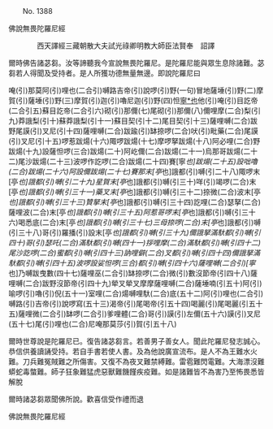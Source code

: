 ﻿　　No. 1388

佛說無畏陀羅尼經

　　　　西天譯經三藏朝散大夫試光祿卿明教大師臣法賢奉　詔譯


爾時佛告諸苾芻。汝等諦聽我今宣說無畏陀羅尼。是陀羅尼能與眾生息除諸難。苾芻若人得聞及受持者。是人所獲功德無量無邊。即說陀羅尼曰

唵(引)那莫阿(引)哩也(二合引)嚩路吉帝(引)說啰(引)野(一句)冒地薩埵(引)野(二)摩賀(引)薩埵(引)野(三)摩賀(引)迦(引)嚕尼迦(引)野(四)怛[寧*也](切身下同)他(引)唵(引)目訖帝(二合引五)蘇目訖帝(二合引六)砌(引)那儞(七)尾砌(引)那儞(八)儞哩摩(二合)梨(引九)莽誐梨(引十)蘇莽誐梨(引十一)蘇目契(引十二)尾目契(引十三)薩哩嚩(二合)跋野尾謨(引)叉尼(引十四)薩哩嚩(二合)跋踰(引)缽捺啰(二合)吠(引)毗藥(二合)尾謨(引)叉尼(引十五)啰惹跋煬(十六)陬啰跋煬(十七)摩啰拏跋煬(十八)阿必哩(二合)野跋煬(十九)設薩怛啰(三合)跋煬(二十)阿屹儞(二合)跋煬(二十一)烏那哥跋煬(二十二)尾沙跋煬(二十三)波啰作訖啰(二合)跋煬(二十四)賽[寧*也]跋煬(二十五)設咄嚕(二合)跋煬(二十六)阿設儞跋煬(二十七)賽那末[亭*也]誐都(引)嚩(引二十八)陬啰末[亭*也]誐都(引)嚩(引二十九)星賀末[亭*也]誐都(引)嚩(引三十)咩(引)竭啰(二合)末[亭*也]誐都(引)嚩(引三十一)藥叉末[亭*也]誐都(引)嚩(引三十二)捺微(二合)波末[亭*也]誐都(引)嚩(引三十三)贊拏末[亭*也]誐都(引)嚩(引三十四)訖哩(二合)瑟拏(二合)薩哩波(二合)末[亭*也]誐都(引)嚩(引三十五)阿惹哥啰末[亭*也]誐都(引)嚩(引三十六)喝悉底(二合)末[亭*也]誐都(引)嚩(引三十七)三母捺啰(二合)末[亭*也]誐都(引)嚩(引三十八)哥(引)羅播(引)設末[亭*也]誐都(引)嚩(引三十九)儞誐拏滿馱都(引)嚩(引四十)哥(引)瑟吒(二合)滿馱都(引)嚩(四十一)拶哩摩(二合)滿馱都(引)嚩(引四十二)尾沙訖啰(二合)蜜都(引)嚩(引四十三)訥哩僻(二合)叉都(引)嚩(引四十四)儞誐拏滿馱都(引)嚩(引四十五)波啰設娑怛啰(三合)都(引)嚩(引四十六)薩哩嚩(二合引)[寧*也]乃嚩跋曳數(四十七)薩哩巫(二合引)缽捺啰(二合)微(引)數沒節帝(引四十八)薩哩嚩(二合)跋野沒節帝(引四十九)犖叉犖叉摩摩薩哩嚩(二合)薩埵喃(引五十)阿(引)喻啰(引)嚕(引)倪(五十一)室哩(二合)煬嚩哩馱(二合)底(五十二)阿(引)哩也(二合引)嚩路(引)吉帝(引)說啰寫(五十三)渴帝(引)尾喝帝(引五十四)喝麗(引)尾喝麗(引五十五)薩哩微(二合引)缽啰(二合引)爹哩體(二合)哥(引)謨(引)左儞(五十六)謨(引)叉尼(五十七)尾(引)哩也(二合)尼唵那莫莎(引)賀(引五十八)

爾時世尊說是陀羅尼已。復告諸苾芻言。若善男子善女人。聞此陀羅尼發志誠心。恭信供養讀誦受持。若自手書若使人書。及為他說廣宣流布。是人不為王難水火難。刀兵難冤賊難之所傷害。又復不為夜叉難禁縛難。雷雹難閃電難。大海漂沒難蟒蛇毒螫難。師子狂象難猛虎惡獸難饑饉疾疫難。如是諸難皆不為害乃至怖畏悉皆解脫

爾時諸苾芻眾聞佛所說。歡喜信受作禮而退

佛說無畏陀羅尼經
